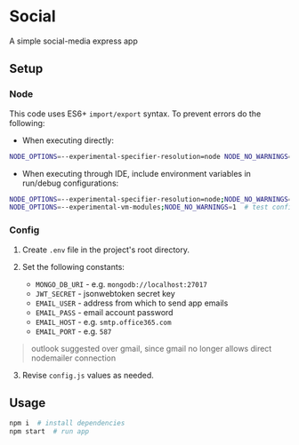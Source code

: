 # Social

A simple social-media express app

## Setup

### Node

This code uses ES6+ ``import/export`` syntax. To prevent errors do the following:

- When executing directly:

```sh
NODE_OPTIONS=--experimental-specifier-resolution=node NODE_NO_WARNINGS=1 node index.js
```

- When executing through IDE, include environment variables in run/debug configurations:

```sh
NODE_OPTIONS=--experimental-specifier-resolution=node;NODE_NO_WARNINGS=1  # run config
NODE_OPTIONS=--experimental-vm-modules;NODE_NO_WARNINGS=1  # test config
```

### Config

1. Create ``.env`` file in the project's root directory.

2. Set the following constants:

   - ``MONGO_DB_URI`` - e.g. ``mongodb://localhost:27017``
   - ``JWT_SECRET`` - jsonwebtoken secret key
   - ``EMAIL_USER`` - address from which to send app emails
   - ``EMAIL_PASS`` - email account password
   - ``EMAIL_HOST`` - e.g. ``smtp.office365.com``
   - ``EMAIL_PORT`` - e.g. ``587``

> outlook suggested over gmail, since gmail no longer allows direct nodemailer connection

3. Revise ``config.js`` values as needed.

## Usage

```sh
npm i  # install dependencies
npm start  # run app
```
